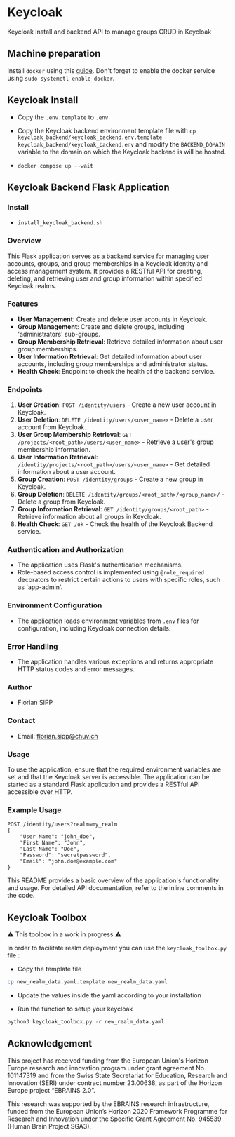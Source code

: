 # Keycloak

Keycloak install and backend API to manage groups CRUD in Keycloak

## Machine preparation

Install `docker` using this [guide](https://docs.docker.com/engine/install/ubuntu/). Don't forget to enable the docker service using `sudo systemctl enable docker`.

## Keycloak Install

- Copy the `.env.template` to `.env`
- Copy the Keycloak backend environment template file with `cp keycloak_backend/keycloak_backend.env.template keycloak_backend/keycloak_backend.env` and modify the `BACKEND_DOMAIN` variable to the domain on which the Keycloak backend is will be hosted.

- `docker compose up --wait`

## Keycloak Backend Flask Application

### Install

- `install_keycloak_backend.sh`

### Overview

This Flask application serves as a backend service for managing user accounts, groups, and group memberships in a Keycloak identity and access management system. It provides a RESTful API for creating, deleting, and retrieving user and group information within specified Keycloak realms.

### Features

- **User Management**: Create and delete user accounts in Keycloak.
- **Group Management**: Create and delete groups, including 'administrators' sub-groups.
- **Group Membership Retrieval**: Retrieve detailed information about user group memberships.
- **User Information Retrieval**: Get detailed information about user accounts, including group memberships and administrator status.
- **Health Check**: Endpoint to check the health of the backend service.

### Endpoints

1. **User Creation**: `POST /identity/users` - Create a new user account in Keycloak.
2. **User Deletion**: `DELETE /identity/users/<user_name>` - Delete a user account from Keycloak.
3. **User Group Membership Retrieval**: `GET /projects/<root_path>/users/<user_name>` - Retrieve a user's group membership information.
4. **User Information Retrieval**: `/identity/projects/<root_path>/users/<user_name>` - Get detailed information about a user account.
5. **Group Creation**: `POST /identity/groups` - Create a new group in Keycloak.
6. **Group Deletion**: `DELETE /identity/groups/<root_path>/<group_name>/` - Delete a group from Keycloak.
7. **Group Information Retrieval**: `GET /identity/groups/<root_path>` - Retrieve information about all groups in Keycloak.
8. **Health Check**: `GET /ok` - Check the health of the Keycloak Backend service.

### Authentication and Authorization

- The application uses Flask's authentication mechanisms.
- Role-based access control is implemented using `@role_required` decorators to restrict certain actions to users with specific roles, such as 'app-admin'.

### Environment Configuration

- The application loads environment variables from `.env` files for configuration, including Keycloak connection details.

### Error Handling

- The application handles various exceptions and returns appropriate HTTP status codes and error messages.

### Author

- Florian SIPP

### Contact

- Email: florian.sipp@chuv.ch

### Usage

To use the application, ensure that the required environment variables are set and that the Keycloak server is accessible. The application can be started as a standard Flask application and provides a RESTful API accessible over HTTP.

### Example Usage

```http
POST /identity/users?realm=my_realm
{
    "User Name": "john_doe",
    "First Name": "John",
    "Last Name": "Doe",
    "Password": "secretpassword",
    "Email": "john.doe@example.com"
}
```
This README provides a basic overview of the application's functionality and usage. For detailed API documentation, refer to the inline comments in the code.

## Keycloak Toolbox

:warning: This toolbox in a work in progress :warning:

In order to facilitate realm deployment you can use the `keycloak_toolbox.py` file :

- Copy the template file

```bash
cp new_realm_data.yaml.template new_realm_data.yaml
```

- Update the values inside the yaml according to your installation

- Run the function to setup your keycloak

```python
python3 keycloak_toolbox.py -r new_realm_data.yaml
```

## Acknowledgement

This project has received funding from the  European Union's Horizon Europe research and innovation program under grant agreement No 101147319 and from the Swiss State Secretariat for Education, Research and Innovation (SERI) under contract number 23.00638, as part of the Horizon Europe project “EBRAINS 2.0”.

This research was supported by the EBRAINS research infrastructure, funded from the European Union’s Horizon 2020 Framework Programme for Research and Innovation under the Specific Grant Agreement No. 945539 (Human Brain Project SGA3).
